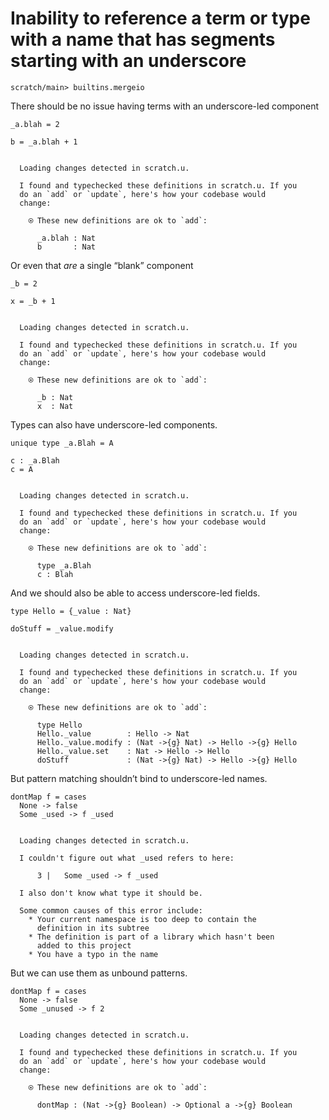 # Inability to reference a term or type with a name that has segments starting with an underscore

``` ucm :hide
scratch/main> builtins.mergeio
```

There should be no issue having terms with an underscore-led component

``` unison
_a.blah = 2

b = _a.blah + 1
```

``` ucm :added-by-ucm

  Loading changes detected in scratch.u.

  I found and typechecked these definitions in scratch.u. If you
  do an `add` or `update`, here's how your codebase would
  change:

    ⍟ These new definitions are ok to `add`:
    
      _a.blah : Nat
      b       : Nat
```

Or even that *are* a single “blank” component

``` unison
_b = 2

x = _b + 1
```

``` ucm :added-by-ucm

  Loading changes detected in scratch.u.

  I found and typechecked these definitions in scratch.u. If you
  do an `add` or `update`, here's how your codebase would
  change:

    ⍟ These new definitions are ok to `add`:
    
      _b : Nat
      x  : Nat
```

Types can also have underscore-led components.

``` unison
unique type _a.Blah = A

c : _a.Blah
c = A
```

``` ucm :added-by-ucm

  Loading changes detected in scratch.u.

  I found and typechecked these definitions in scratch.u. If you
  do an `add` or `update`, here's how your codebase would
  change:

    ⍟ These new definitions are ok to `add`:
    
      type _a.Blah
      c : Blah
```

And we should also be able to access underscore-led fields.

``` unison
type Hello = {_value : Nat}

doStuff = _value.modify
```

``` ucm :added-by-ucm

  Loading changes detected in scratch.u.

  I found and typechecked these definitions in scratch.u. If you
  do an `add` or `update`, here's how your codebase would
  change:

    ⍟ These new definitions are ok to `add`:
    
      type Hello
      Hello._value        : Hello -> Nat
      Hello._value.modify : (Nat ->{g} Nat) -> Hello ->{g} Hello
      Hello._value.set    : Nat -> Hello -> Hello
      doStuff             : (Nat ->{g} Nat) -> Hello ->{g} Hello
```

But pattern matching shouldn’t bind to underscore-led names.

``` unison :error
dontMap f = cases
  None -> false
  Some _used -> f _used
```

``` ucm :added-by-ucm

  Loading changes detected in scratch.u.

  I couldn't figure out what _used refers to here:

      3 |   Some _used -> f _used

  I also don't know what type it should be.

  Some common causes of this error include:
    * Your current namespace is too deep to contain the
      definition in its subtree
    * The definition is part of a library which hasn't been
      added to this project
    * You have a typo in the name
```

But we can use them as unbound patterns.

``` unison
dontMap f = cases
  None -> false
  Some _unused -> f 2
```

``` ucm :added-by-ucm

  Loading changes detected in scratch.u.

  I found and typechecked these definitions in scratch.u. If you
  do an `add` or `update`, here's how your codebase would
  change:

    ⍟ These new definitions are ok to `add`:
    
      dontMap : (Nat ->{g} Boolean) -> Optional a ->{g} Boolean
```
